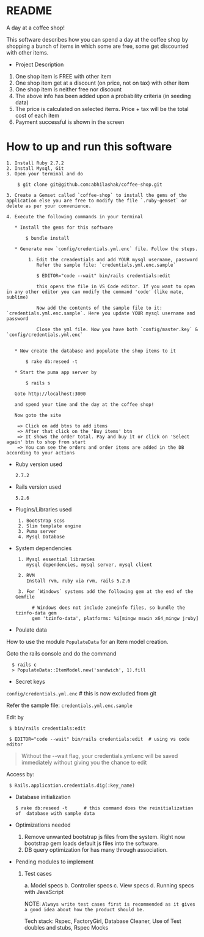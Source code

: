 # README

A day at a coffee shop!

This software describes how you can spend a day at the coffee shop by shopping
a bunch of items in which some are free, some get discounted with other items.

* Project Description

1. One shop item is FREE with other item
2. One shop item get at a discount (on price, not on tax) with other item
3. One shop item is neither free nor discount
4. The above info has been added upon a probability criteria (in seeding data)
5. The price is calculated on selected items. Price + tax will be the total cost of each item
6. Payment successful is shown in the screen


# How to up and run this software

    1. Install Ruby 2.7.2
    2. Install Mysql, Git
    3. Open your terminal and do

        $ git clone git@github.com:abhilashak/coffee-shop.git

    3. Create a Gemset called `coffee-shop` to install the gems of the application else you are free to modify the file `.ruby-gemset` or delete as per your convenience.
    
    4. Execute the following commands in your terminal
       
       * Install the gems for this software

           $ bundle install

       * Generate new `config/credentials.yml.enc` file. Follow the steps.

            1. Edit the creadentials and add YOUR mysql username, password
               Refer the sample file: `credentials.yml.enc.sample`
         
               $ EDITOR="code --wait" bin/rails credentials:edit

               this opens the file in VS Code editor. If you want to open in any other editor you can modify the command 'code' (like mate, sublime)

               Now add the contents of the sample file to it: `credentials.yml.enc.sample`. Here you update YOUR mysql username and password

               Close the yml file. Now you have both `config/master.key` & `config/credentials.yml.enc`


       * Now create the database and populate the shop items to it

           $ rake db:reseed -t

       * Start the puma app server by

           $ rails s

       Goto http://localhost:3000

       and spend your time and the day at the coffee shop!

       Now goto the site
 
        => Click on add btns to add items
        => After that click on the 'Buy items' btn
        => It shows the order total. Pay and buy it or click on 'Select again' btn to shop from start
        => You can see the orders and order items are added in the DB according to your actions

* Ruby version used

      2.7.2

* Rails version used

      5.2.6

* Plugins/Libraries used

       1. Bootstrap scss
       2. Slim template engine
       3. Puma server
       4. Mysql Database

* System dependencies

       1. Mysql essential libraries
          mysql dependencies, mysql server, mysql client

       2. RVM
          Install rvm, ruby via rvm, rails 5.2.6

       3. For `Windows` systems add the following gem at the end of the Gemfile

            # Windows does not include zoneinfo files, so bundle the tzinfo-data gem
            gem 'tzinfo-data', platforms: %i[mingw mswin x64_mingw jruby] 

* Poulate data

How to use the module `PopulateData` for an Item model creation.

Goto the rails console and do the command

      $ rails c
      > PopulateData::ItemModel.new('sandwich', 1).fill

* Secret keys

`config/credentials.yml.enc`  # this is now excluded from git

Refer the sample file: `credentials.yml.enc.sample`

Edit by

     $ bin/rails credentials:edit

     $ EDITOR="code --wait" bin/rails credentials:edit  # using vs code editor

> Without the --wait flag, your credentials.yml.enc will be saved immediately without giving you the chance to edit

Access by:

     $ Rails.application.credentials.dig(:key_name)

* Database initialization

      $ rake db:reseed -t      # this command does the reinitialization of  database with sample data

* Optimizations needed

    1. Remove unwanted bootstrap js files from the system.
       Right now bootstrap gem loads default js files into the software.
    2. DB query optimization for has many through association.

* Pending modules to implement

    1. Test cases

        a. Model specs
        b. Controller specs
        c. View specs
        d. Running specs with JavaScript

        NOTE: `Always write test cases first is recommended as it gives a good idea about how the product should be.`

        Tech stack: Rspec, FactoryGirl, Database Cleaner, Use of Test doubles and stubs, Rspec Mocks
 

